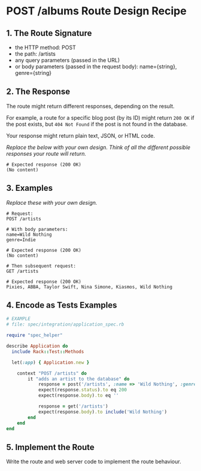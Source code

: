 # POST /albums Route Design Recipe

## 1. The Route Signature

  * the HTTP method: POST
  * the path: /artists
  * any query parameters (passed in the URL)
  * or body parameters (passed in the request body): name={string}, genre={string}

## 2. The Response

The route might return different responses, depending on the result.

For example, a route for a specific blog post (by its ID) might return `200 OK` if the post exists, but `404 Not Found` if the post is not found in the database.

Your response might return plain text, JSON, or HTML code. 

_Replace the below with your own design. Think of all the different possible responses your route will return._

```
# Expected response (200 OK)
(No content)
```

## 3. Examples

_Replace these with your own design._

```
# Request:
POST /artists

# With body parameters:
name=Wild Nothing
genre=Indie

# Expected response (200 OK)
(No content)

# Then subsequent request:
GET /artists

# Expected response (200 OK)
Pixies, ABBA, Taylor Swift, Nina Simone, Kiasmos, Wild Nothing
```

## 4. Encode as Tests Examples

```ruby
# EXAMPLE
# file: spec/integration/application_spec.rb

require "spec_helper"

describe Application do
  include Rack::Test::Methods

  let(:app) { Application.new }

    context "POST /artists" do
        it "adds an artist to the database" do
            response = post('/artists', :name => 'Wild Nothing', :genre => 'Indie')
            expect(response.status).to eq 200
            expect(response.body).to eq ''

            response = get('/artists')
            expect(response.body).to include('Wild Nothing')
        end
    end
end
```

## 5. Implement the Route

Write the route and web server code to implement the route behaviour.